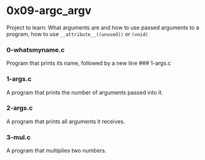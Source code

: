 # 0x09-argc_argv
Project to learn: What arguments are and how to use passed arguments to a program, how to use `__attribute__((unused))` or `(void)`

### 0-whatsmyname.c
Program that prints its name, followed by a new line ### 1-args.c
### 1-args.c
A program that prints the number of arguments passed into it.
### 2-args.c
A program that prints all arguments it receives.
### 3-mul.c
A program that multiplies two numbers.
